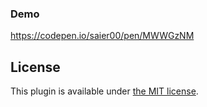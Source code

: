 ### Demo

<https://codepen.io/saier00/pen/MWWGzNM>


## License

This plugin is available under [the MIT license](http://mths.be/mit).
